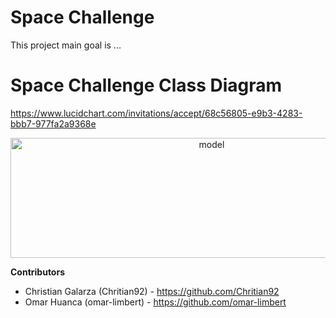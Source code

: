 

# Space Challenge

This project main goal is ... 

# Space Challenge Class Diagram

https://www.lucidchart.com/invitations/accept/68c56805-e9b3-4283-bbb7-977fa2a9368e

<p align="center">
  <a href="https://ibb.co/zFPSQ7m">
  <img alt="model" width="628" height="192" src="https://i.ibb.co/MfPRZGg/model.png" />
  </a>
</p>

**Contributors**
- Christian Galarza (Chritian92) - https://github.com/Chritian92
- Omar Huanca (omar-limbert) - https://github.com/omar-limbert
